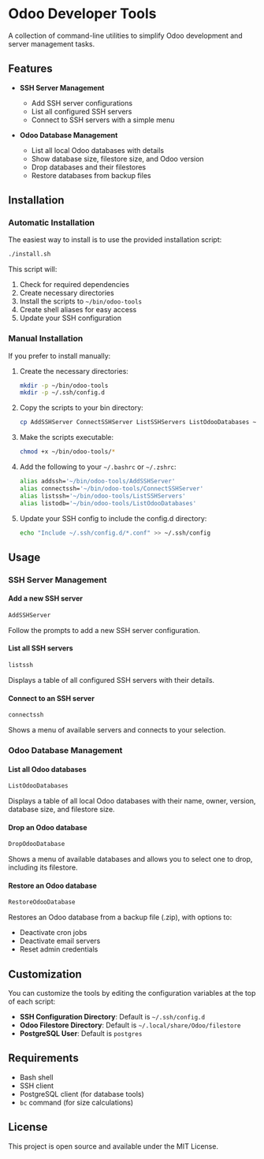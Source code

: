 # Odoo Developer Tools

A collection of command-line utilities to simplify Odoo development and server management tasks.

## Features

- **SSH Server Management**
  - Add SSH server configurations
  - List all configured SSH servers
  - Connect to SSH servers with a simple menu

- **Odoo Database Management**
  - List all local Odoo databases with details
  - Show database size, filestore size, and Odoo version
  - Drop databases and their filestores
  - Restore databases from backup files

## Installation

### Automatic Installation

The easiest way to install is to use the provided installation script:

```bash
./install.sh
```

This script will:
1. Check for required dependencies
2. Create necessary directories
3. Install the scripts to `~/bin/odoo-tools`
4. Create shell aliases for easy access
5. Update your SSH configuration

### Manual Installation

If you prefer to install manually:

1. Create the necessary directories:
   ```bash
   mkdir -p ~/bin/odoo-tools
   mkdir -p ~/.ssh/config.d
   ```

2. Copy the scripts to your bin directory:
   ```bash
   cp AddSSHServer ConnectSSHServer ListSSHServers ListOdooDatabases ~/bin/odoo-tools/
   ```

3. Make the scripts executable:
   ```bash
   chmod +x ~/bin/odoo-tools/*
   ```

4. Add the following to your `~/.bashrc` or `~/.zshrc`:
   ```bash
   alias addssh='~/bin/odoo-tools/AddSSHServer'
   alias connectssh='~/bin/odoo-tools/ConnectSSHServer'
   alias listssh='~/bin/odoo-tools/ListSSHServers'
   alias listodb='~/bin/odoo-tools/ListOdooDatabases'
   ```

5. Update your SSH config to include the config.d directory:
   ```bash
   echo "Include ~/.ssh/config.d/*.conf" >> ~/.ssh/config
   ```

## Usage

### SSH Server Management

#### Add a new SSH server
```bash
AddSSHServer
```
Follow the prompts to add a new SSH server configuration.

#### List all SSH servers
```bash
listssh
```
Displays a table of all configured SSH servers with their details.

#### Connect to an SSH server
```bash
connectssh
```
Shows a menu of available servers and connects to your selection.

### Odoo Database Management

#### List all Odoo databases
```bash
ListOdooDatabases
```
Displays a table of all local Odoo databases with their name, owner, version, database size, and filestore size.

#### Drop an Odoo database
```bash
DropOdooDatabase
```
Shows a menu of available databases and allows you to select one to drop, including its filestore.

#### Restore an Odoo database
```bash
RestoreOdooDatabase
```
Restores an Odoo database from a backup file (.zip), with options to:
- Deactivate cron jobs
- Deactivate email servers
- Reset admin credentials

## Customization

You can customize the tools by editing the configuration variables at the top of each script:

- **SSH Configuration Directory**: Default is `~/.ssh/config.d`
- **Odoo Filestore Directory**: Default is `~/.local/share/Odoo/filestore`
- **PostgreSQL User**: Default is `postgres`

## Requirements

- Bash shell
- SSH client
- PostgreSQL client (for database tools)
- `bc` command (for size calculations)

## License

This project is open source and available under the MIT License.